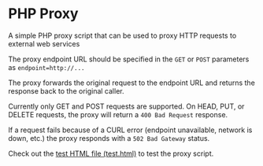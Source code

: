 PHP Proxy
=========

A simple PHP proxy script that can be used to proxy HTTP requests to external web services

The proxy endpoint URL should be specified in the `GET` or `POST` parameters as `endpoint=http://...`

The proxy forwards the original request to the endpoint URL and returns the response back to the original caller.

Currently only GET and POST requests are supported. On HEAD, PUT, or DELETE requests, the proxy will return a `400 Bad Request` response.

If a request fails because of a CURL error (endpoint unavailable, network is down, etc.) the proxy responds with a `502 Bad Gateway` status.

Check out the [test HTML file (test.html)](test.html) to test the proxy script.
